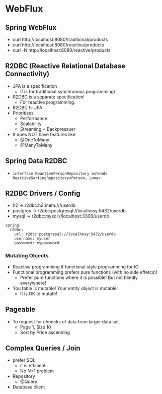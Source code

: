 # WebFlux

## Spring WebFlux
* curl http://localhost:8080/traditional/products
* curl http://localhost:8080/reactive/products
* curl -N http://localhost:8080/reactive/products


## R2DBC (Reactive Relational Database Connectivity)
* JPA is a specification
  * It is for traditional synchronous programming/
* R2DBC is a separate specification!
  * For reactive programming.
* R2DBC != JPA
* Prioritizes
  * Performance
  * Scalability
  * Streaming + Backpressuer
* It does NOT have features like
  * @OneToMany
  * @ManyToMany

## Spring Data R2DBC
* `interface ReactivePersonRepository extends ReactiveSortingRepository<Person, Long>`

## R2DBC Drivers / Config
* h2 -> r2dbc:h2:mem:///userdb
* postgres -> r2dbc:postgresql://localhosy:5432/userdb
* mysql -> r2dbc:mysql://localhost:3306/userdb

```
spring:
  r2dbc:
    url: r2dbc:postgresql://localhosy:5432/userdb
    username: myuser
    password: mypassword
```

### Mutating Objects
* Reactive programming if functional style programming for IO
* Functional programming prefers pure functions (with no side effetcs)!
  * Prefer pure functions where it is possible! But not blindly everywhere!
* You table is mutable! Your entity object is mutable!
  * It is OK to mutate! 


## Pageable
* To request for chuncks of data from larger data set.
  * Page 1, Size 10
  * Sort by Price ascending

## Complex Queries / Join
* prefer SQL
  * it is efficient
  * No N+1 problem
* Repository
  * @Query
* Database client